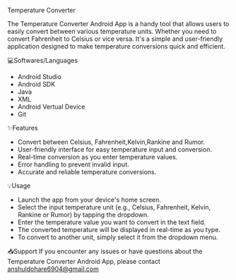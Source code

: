 Temperature Converter

The Temperature Converter Android App is a handy tool that allows users to easily convert between various temperature units. Whether you need to convert Fahrenheit to Celsius or vice versa. It's a simple and user-friendly application designed to make temperature conversions quick and efficient.

💻Softwares/Languages
- Android Studio
- Android SDK
- Java
- XML
- Android Vertual Device
- Git

✨Features
- Convert between Celsius, Fahrenheit,Kelvin,Rankine and Rumor.
- User-friendly interface for easy temperature input and conversion.
- Real-time conversion as you enter temperature values.
- Error handling to prevent invalid input.
- Accurate and reliable temperature conversions.

💡Usage
- Launch the app from your device's home screen.
- Select the input temperature unit (e.g., Celsius, Fahrenheit, Kelvin, Rankine or Rumor) by tapping the dropdown.
- Enter the temperature value you want to convert in the text field.
- The converted temperature will be displayed in real-time as you type.
- To convert to another unit, simply select it from the dropdown menu.

📥Support
If you encounter any issues or have questions about the Temperature Converter Android App, please contact anshuldohare6904@gmail.com 
